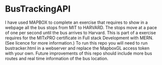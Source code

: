# BusTrackingAPI
I have used MAPBOX to complete an exercise that requires to show in a webpage all the bus stops from MIT to HARVARD.
The stops move at a pace of one per second until the bus arrives to Harvard.
This is part of a exercise requires for the MITxPRO certificate in Full stack Development with MERN. (See licence for more information.)
To run this repo you will need to run bustracker.html in a webserver and replace the MapboxGL access token with your own.
Future improvements of this repo should include more bus routes and real time information of the bus location.
